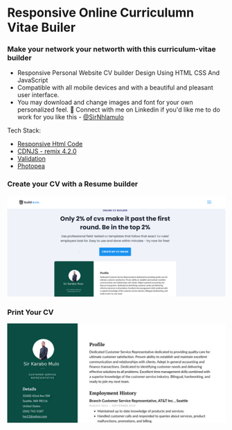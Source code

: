 # Responsive Online Curriculumn Vitae Builer

### Make your network your networth with this curriculum-vitae builder

- Responsive Personal Website CV builder Design Using HTML CSS And JavaScript
- Compatible with all mobile devices and with a beautiful and pleasant user interface.
- You may download and change images and font for your own personalized feel. 
💙 Connect with me on Linkedin if you'd like me to do work for you like this - 
[@SirNhlamulo](https://www.linkedin.com/in/sir-nhlamulo/)

Tech Stack:
- [Responsive Html Code](https://www.w3schools.com/html/)
- [CDNJS - remix 4.2.0](https://cdnjs.com/libraries/remixicon/4.2.0)
- [Validation](https://developer.mozilla.org/en-US/docs/Web/JavaScript/Guide/Regular_expressions)
- [Photopea](https://www.photopea.com/)

### Create your CV with a Resume builder
![preview img](assets/img/resources/cv.png)
### Print Your CV
![preview img](assets/img/resources/dublin-resume-templates.jpg)

